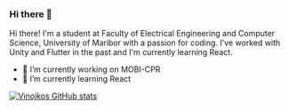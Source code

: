 ### Hi there 👋
Hi there! I'm a student at Faculty of Electrical Engineering and Computer Science, University of Maribor with a passion for coding. I've worked with Unity and Flutter in the past and I'm currently learning React.

- 🔭 I’m currently working on MOBI-CPR
- 🌱 I’m currently learning React


[![Vinojkos GitHub stats](https://github-readme-stats.vercel.app/api?username=vinojko&count_private=true&include_all_commits=true)](https://github.com/vinojko/github-readme-stats)

<!--
**vinojko/vinojko** is a ✨ _special_ ✨ repository because its `README.md` (this file) appears on your GitHub profile.

Here are some ideas to get you started:

- 🔭 I’m currently working on ...
- 🌱 I’m currently learning ...
- 👯 I’m looking to collaborate on ...
- 🤔 I’m looking for help with ...
- 💬 Ask me about ...
- 📫 How to reach me: ...
- 😄 Pronouns: ...
- ⚡ Fun fact: ...
-->

